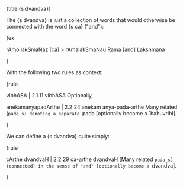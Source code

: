 {title {s dvandva}}

The {s dvandva} is just a collection of words that would otherwise be connected
with the word {s ca} ("and"):

{ex

rAmo lakSmaNaz [ca] > rAmalakSmaNau
Rama [and] Lakshmana

}

With the following two rules as context:

{rule

vibhASA | 2.1.11
vibhASA
Optionally, ...

anekamanyapadArthe | 2.2.24
anekam anya-pada-arthe
Many related (`pada_s) denoting a separate `pada [optionally become a
`bahuvrIhi].

}

We can define a {s dvandva} quite simply:

{rule

cArthe dvandvaH | 2.2.29
ca-arthe dvandvaH
[Many related `pada_s] (connected) in the sense of "and" [optionally become a
`dvandva].

}
